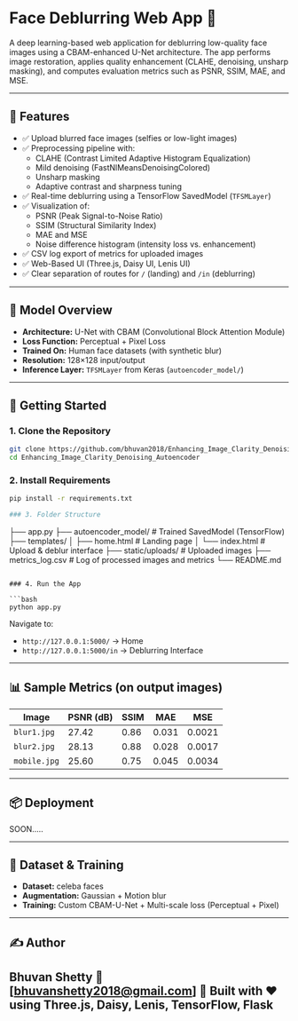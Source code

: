 # Face Deblurring Web App 🚀

A deep learning-based web application for deblurring low-quality face images using a CBAM-enhanced U-Net architecture. The app performs image restoration, applies quality enhancement (CLAHE, denoising, unsharp masking), and computes evaluation metrics such as PSNR, SSIM, MAE, and MSE.

---

## 🔧 Features

- ✅ Upload blurred face images (selfies or low-light images)
- ✅ Preprocessing pipeline with:
  - CLAHE (Contrast Limited Adaptive Histogram Equalization)
  - Mild denoising (FastNlMeansDenoisingColored)
  - Unsharp masking
  - Adaptive contrast and sharpness tuning
- ✅ Real-time deblurring using a TensorFlow SavedModel (`TFSMLayer`)
- ✅ Visualization of:
  - PSNR (Peak Signal-to-Noise Ratio)
  - SSIM (Structural Similarity Index)
  - MAE and MSE
  - Noise difference histogram (intensity loss vs. enhancement)
- ✅ CSV log export of metrics for uploaded images
- ✅ Web-Based UI (Three.js, Daisy UI, Lenis UI)
- ✅ Clear separation of routes for `/` (landing) and `/in` (deblurring)

---

## 🧠 Model Overview

- **Architecture:** U-Net with CBAM (Convolutional Block Attention Module)
- **Loss Function:** Perceptual + Pixel Loss
- **Trained On:** Human face datasets (with synthetic blur)
- **Resolution:** 128×128 input/output
- **Inference Layer:** `TFSMLayer` from Keras (`autoencoder_model/`)

---

## 🚀 Getting Started

### 1. Clone the Repository

```bash
git clone https://github.com/bhuvan2018/Enhancing_Image_Clarity_Denoising_Autoencoder.git
cd Enhancing_Image_Clarity_Denoising_Autoencoder
````

### 2. Install Requirements

```bash
pip install -r requirements.txt

### 3. Folder Structure

```
├── app.py
├── autoencoder_model/         # Trained SavedModel (TensorFlow)
├── templates/
│   ├── home.html              # Landing page
│   └── index.html             # Upload & deblur interface
├── static/uploads/           # Uploaded images
├── metrics_log.csv           # Log of processed images and metrics
└── README.md
```

### 4. Run the App

```bash
python app.py
```

Navigate to:

* `http://127.0.0.1:5000/` → Home
* `http://127.0.0.1:5000/in` → Deblurring Interface

---

## 📊 Sample Metrics (on output images)

| Image        | PSNR (dB) | SSIM | MAE   | MSE    |
| ------------ | --------- | ---- | ----- | ------ |
| `blur1.jpg`  | 27.42     | 0.86 | 0.031 | 0.0021 |
| `blur2.jpg`  | 28.13     | 0.88 | 0.028 | 0.0017 |
| `mobile.jpg` | 25.60     | 0.75 | 0.045 | 0.0034 |

---

## 📦 Deployment

SOON.....

---

## 📁 Dataset & Training

* **Dataset:** celeba faces
* **Augmentation:** Gaussian + Motion blur
* **Training:** Custom CBAM-U-Net + Multi-scale loss (Perceptual + Pixel)

---

## ✍️ Author

**Bhuvan Shetty**
📧 \[bhuvanshetty2018@gmail.com]
📌 Built with ❤️ using Three.js, Daisy, Lenis, TensorFlow, Flask
---

